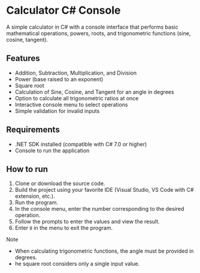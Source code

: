 # Calculator C# Console

A simple calculator in C# with a console interface that performs basic mathematical operations, powers, roots, and trigonometric functions (sine, cosine, tangent).

## Features

- Addition, Subtraction, Multiplication, and Division
- Power (base raised to an exponent)
- Square root
- Calculation of Sine, Cosine, and Tangent for an angle in degrees
- Option to calculate all trigonometric ratios at once
- Interactive console menu to select operations
- Simple validation for invalid inputs

## Requirements

- .NET SDK installed (compatible with C# 7.0 or higher)
- Console to run the application

## How to run

1. Clone or download the source code.
2. Build the project using your favorite IDE (Visual Studio, VS Code with C# extension, etc.).
3. Run the program.
4. In the console menu, enter the number corresponding to the desired operation.
5. Follow the prompts to enter the values and view the result.
6. Enter `0` in the menu to exit the program.

> [!Note]
> - When calculating trigonometric functions, the angle must be provided in degrees.
> - he square root considers only a single input value.
